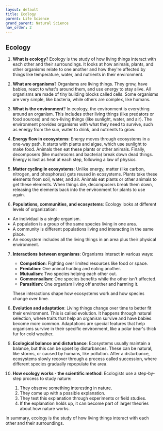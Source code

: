 ```yaml
---
layout: default
title: Ecology
parent: Life Science
grand_parent: Natural Science
nav_order: 2
---
```


## Ecology

1. **What is ecology**? Ecology is the study of how living things interact with each other and their surroundings. It looks at how animals, plants, and other organisms relate to one another and how they're affected by things like temperature, water, and nutrients in their environment.

2. **What are organisms**? Organisms are living things. They grow, have babies, react to what's around them, and use energy to stay alive. All organisms are made of tiny building blocks called cells. Some organisms are very simple, like bacteria, while others are complex, like humans.

3. **What is the environment**? In ecology, the environment is everything around an organism. This includes other living things (like predators or food sources) and non-living things (like sunlight, water, and air). The environment provides organisms with what they need to survive, such as energy from the sun, water to drink, and nutrients to grow.

4. **Energy flow in ecosystems**: Energy moves through ecosystems in a one-way path. It starts with plants and algae, which use sunlight to make food. Animals then eat these plants or other animals. Finally, decomposers (like mushrooms and bacteria) break down dead things. Energy is lost as heat at each step, following a law of physics.

5. **Matter cycling in ecosystems**: Unlike energy, matter (like carbon, nitrogen, and phosphorus) gets reused in ecosystems. Plants take these elements from soil, water, and air. Animals eat plants or other animals to get these elements. When things die, decomposers break them down, releasing the elements back into the environment for plants to use again.

6. **Populations, communities, and ecosystems**: Ecology looks at different levels of organization:
- An individual is a single organism.
- A population is a group of the same species living in one area.
- A community is different populations living and interacting in the same place.
- An ecosystem includes all the living things in an area plus their physical environment.

7. **Interactions between organisms**: Organisms interact in various ways:
    - **Competition**: Fighting over limited resources like food or space.
    - **Predation**: One animal hunting and eating another.
    - **Mutualism**: Two species helping each other out.
    - **Commensalism**: One species benefits while the other isn't affected.
    - **Parasitism**: One organism living off another and harming it.
   
    These interactions shape how ecosystems work and how species change over time.

8. **Evolution and adaptation**: Living things change over time to better fit their environment. This is called evolution. It happens through natural selection, where traits that help an organism survive and have babies become more common. Adaptations are special features that help organisms survive in their specific environment, like a polar bear's thick fur for cold weather.

9. **Ecological balance and disturbance**: Ecosystems usually maintain a balance, but this can be upset by disturbances. These can be natural, like storms, or caused by humans, like pollution. After a disturbance, ecosystems slowly recover through a process called succession, where different species gradually repopulate the area.

10. **How ecology works - the scientific method**: Ecologists use a step-by-step process to study nature:
    1. They observe something interesting in nature.
    2. They come up with a possible explanation.
    3. They test this explanation through experiments or field studies.
    4. If the explanation holds up, it can become part of larger theories about how nature works.

In summary, ecology is the study of how living things interact with each other and their surroundings.
